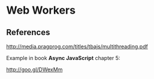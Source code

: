 # Web Workers

## References

http://media.pragprog.com/titles/tbajs/multithreading.pdf

Example in book **Async JavaScript** chapter 5:

http://goo.gl/DWexMm